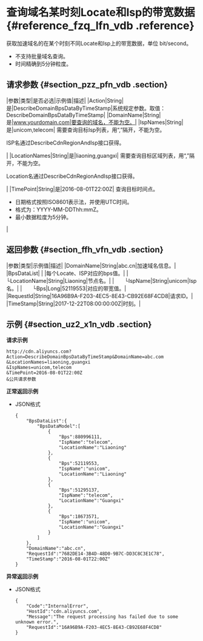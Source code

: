 # 查询域名某时刻Locate和Isp的带宽数据 {#reference_fzq_lfn_vdb .reference}

获取加速域名的在某个时刻不同Locate和Isp上的带宽数据，单位 bit/second。

-   不支持批量域名查询。
-   时间精确到5分钟粒度。

## 请求参数 {#section_pzz_pfn_vdb .section}

|参数|类型|是否必选|示例值|描述|
|Action|String|是|DescribeDomainBpsDataByTimeStamp|系统规定参数。取值：DescribeDomainBpsDataByTimeStamp|
|DomainName|String|是|www.yourdomain.com|要查询的域名，不能为空。|
|IspNames|String|是|unicom,telecom| 需要查询目标Isp列表，用“,”隔开，不能为空。

 ISP名通过DescribeCdnRegionAndIsp接口获得。

 |
|LocationNames|String|是|liaoning,guangxi| 需要查询目标区域列表，用“,”隔开，不能为空。

 Location名通过DescribeCdnRegionAndIsp接口获得。

 |
|TimePoint|String|是|2016-08-01T22:00Z| 查询目标时间点。

 -   日期格式按照ISO8601表示法，并使用UTC时间。
-   格式为：YYYY-MM-DDThh:mmZ。
-   最小数据粒度为5分钟。

 |

## 返回参数 {#section_ffh_vfn_vdb .section}

|参数|类型|示例值|描述|
|DomainName|String|abc.cn|加速域名信息。|
|BpsDataList| | |每个Locate、ISP对应的bps值。|
|  └LocationName|String|Liaoning|节点名。|
|  └IspName|String|unicom|Isp名。|
|  └Bps|Long|52119553|对应的带宽值。|
|RequestId|String|16A96B9A-F203-4EC5-8E43-CB92E68F4CD8|请求ID。|
|TimeStamp|String|2017-12-22T08:00:00:00Z|时刻。|

## 示例 {#section_uz2_x1n_vdb .section}

**请求示例**

```
http://cdn.aliyuncs.com?Action=DescribeDomainBpsDataByTimeStamp&DomainName=abc.com
&LocationNames=liaoning,guangxi
&IspNames=unicom,telecom
&TimePoint=2016-08-01T22:00Z
&公共请求参数
```

**正常返回示例**

-   JSON格式

    ```
    {
        "BpsDataList":{
            "BpsDataModel":[
                {
                    "Bps":880996111,
                    "IspName":"telecom",
                    "LocationName":"Liaoning"
                },
                {
                    "Bps":52119553,
                    "IspName":"unicom",
                    "LocationName":"Liaoning"
                },
                {
                    "Bps":51295137,
                    "IspName":"telecom",
                    "LocationName":"Guangxi"
                },
                {
                    "Bps":18673571,
                    "IspName":"unicom",
                    "LocationName":"Guangxi"
                }
            ]
        },
        "DomainName":"abc.cn",
        "RequestId":"7682DE14-3B4D-48D0-9B7C-DD3C8C3E1C78",
        "TimeStamp":"2016-08-01T22:00Z"
    }
    ```


**异常返回示例**

-   JSON格式

    ```
    {
        "Code":"InternalError",
        "HostId":"cdn.aliyuncs.com",
        "Message":"The request processing has failed due to some unknown error.",
        "RequestId":"16A96B9A-F203-4EC5-8E43-CB92E68F4CD8"
    }
    ```


